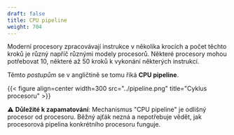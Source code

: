 ```yaml
---
draft: false
title: CPU pipeline
weight: 704
---
```


Moderní procesory zpracovávají instrukce v několika krocích a počet těchto kroků je různý napříč různými modely procesorů. Některé procesory mohou potřebovat 10, některé až 50 kroků k vykonání některých instrukcí.

Těmto *postupům* se v angličtině se tomu říká **CPU pipeline**.

{{< figure align=center width=300 src="../pipeline.png" title="Cyklus procesoru" >}}

⚠️ **Důležité k zapamatování**: Mechanismus "CPU pipeline" je odlišný procesor od procesoru. Běžný ajťák nezná a nepotřebuje vědět, jak procesorová pipelina konkrétního procesoru funguje.  
